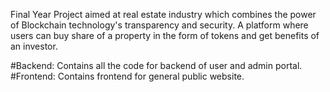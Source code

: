 Final Year Project aimed at real estate industry which combines the power of Blockchain technology's
transparency and security. A platform where users can buy share of a property in the form of tokens and
get benefits of an investor. 


#Backend: Contains all the code for backend of user and admin portal. 
#Frontend: Contains frontend for general public website.
